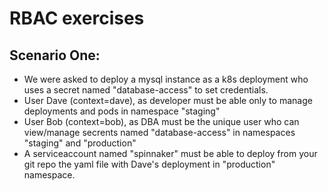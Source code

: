 # RBAC exercises

## Scenario One:
- We were asked to deploy a mysql instance as a k8s deployment who uses a secret named "database-access" to set credentials.
- User Dave (context=dave), as developer must be able only to manage deployments and pods in namespace "staging" 
- User Bob (context=bob), as DBA must be the unique user who can view/manage secrents named "database-access" in namespaces "staging" and "production"
- A serviceaccount named "spinnaker" must be able to deploy from your git repo the yaml file with Dave's deployment in "production" namespace.

